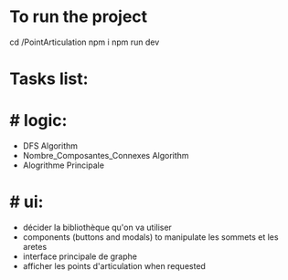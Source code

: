 # To run the project
cd /PointArticulation
npm i
npm run dev

# Tasks list:
# # logic:
- DFS Algorithm
- Nombre_Composantes_Connexes Algorithm
- Alogrithme Principale
# # ui:
- décider la bibliothèque qu'on va utiliser
- components (buttons and modals) to manipulate les sommets et les aretes
- interface principale de graphe
- afficher les points d'articulation when requested
